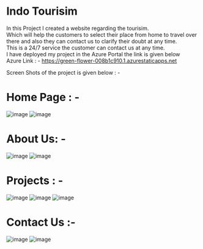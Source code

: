 # Indo Tourisim
In this Project I created a website regarding the tourisim.\
Which will help the customers to select their place from home to travel over there and also they can contact us to clarify their doubt at any time.\
This is a 24/7 service the customer can contact us at any time.\
I have deployed my project in the Azure Portal the link is given below\
Azure Link : - https://green-flower-008b1c910.1.azurestaticapps.net

Screen Shots of the project is given below : -
# Home Page : - 
![image](https://user-images.githubusercontent.com/107253956/173736483-8f46d78d-f440-4f79-bfe8-382daecaecab.png)
![image](https://user-images.githubusercontent.com/107253956/173736627-9862db15-8c83-4481-b14c-47f4e9fb8662.png)

# About Us: - 
![image](https://user-images.githubusercontent.com/107253956/173736691-665884d7-4b46-4633-8fb2-9e9b179ab4e9.png)
![image](https://user-images.githubusercontent.com/107253956/173736723-8c686d4b-eb75-4953-b7f7-687c016c17c2.png)

# Projects : - 
![image](https://user-images.githubusercontent.com/107253956/173736750-fadb80f0-30ed-48c7-a2e6-6d9a7c233856.png)
![image](https://user-images.githubusercontent.com/107253956/173736764-ce03925a-5caf-4303-b797-d942d6fc1305.png)
![image](https://user-images.githubusercontent.com/107253956/173736770-b91f856f-5f75-4ff9-98a6-487ec59b3b7d.png)

# Contact Us :- 
![image](https://user-images.githubusercontent.com/107253956/173736804-979530ed-2803-43f6-86ce-f8d2a3279735.png)
![image](https://user-images.githubusercontent.com/107253956/173736821-97875083-1e76-43fc-b1b8-e62ce8429fd9.png)
